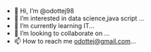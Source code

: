 - 👋 Hi, I’m @odottej98
- 👀 I’m interested in data science,java script ...
- 🌱 I’m currently learning IT...
- 💞️ I’m looking to collaborate on ...
- 📫 How to reach me odottej@gmail.com...

<!---
odottej98/odottej98 is a ✨ special ✨ repository because its `README.md` (this file) appears on your GitHub profile.
You can click the Preview link to take a look at your changes.
--->
